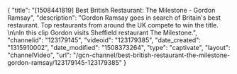 {
    "title": "[1508441819] Best British Restaurant: The Milestone - Gordon Ramsay",
    "description": "Gordon Ramsay goes in search of Britain's best restaurant. Top restaurants from around the UK compete to win the title. \n\nIn this clip Gordon visits Sheffield restaurant The Milestone.",
    "channelid": "123179145",
    "videoid": "123179385",
    "date_created": "1315910002",
    "date_modified": "1508373264",
    "type": "captivate",
    "layout": "channelVideo",
    "url": "\/gcn-channel\/best-british-restaurant-the-milestone-gordon-ramsay\/123179145-123179385"
}